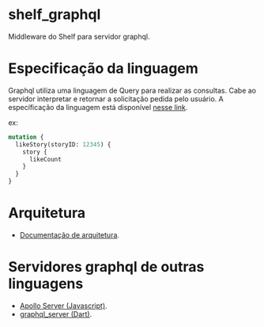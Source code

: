 # shelf_graphql

Middleware do Shelf para servidor graphql.

# Especificação da linguagem

Graphql utiliza uma linguagem de Query para realizar as consultas.
Cabe ao servidor interpretar e retornar a solicitação pedida pelo usuário.
A específicação da linguagem está disponível [nesse link](https://spec.graphql.org/).

ex:
```graphql
mutation {
  likeStory(storyID: 12345) {
    story {
      likeCount
    }
  }
}
```

# Arquitetura

- [Documentação de arquitetura](ARCHITECTURE.md).

# Servidores graphql de outras linguagens

- [Apollo Server (Javascript)](https://www.apollographql.com/docs/apollo-server/).
- [graphql_server (Dart)](https://pub.dev/packages/graphql_server2).


